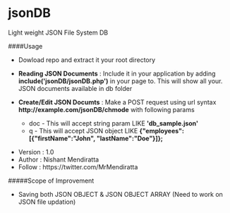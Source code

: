 jsonDB
======

Light weight JSON File System DB

####Usage
<ul>
	<li>Dowload repo and extract it your root directory</li>
</ul>

<ul>
	<li><b>Reading JSON Documents</b> : Include it in your application by adding <b>include('jsonDB/jsonDB.php')</b> in your page to. This will show all your. JSON documents available in db folder</li>	
</ul>
	
<ul>
	<li><b>Create/Edit JSON Documts</b> : Make a POST request using url syntax <b>http://example.com/jsonDB/chmode</b> with following params</li>
		<ul>
			<li>doc - This will accept string param LIKE <b>'db_sample.json'</b> </li>
			<li>q - This will accept JSON object LIKE  <b>{"employees":[{"firstName":"John", "lastName":"Doe"}]};</b></li>
		</ul>
</ul>

<ul>
	<li>Version : 1.0</li>
	<li>Author : Nishant Mendiratta</li>
	<li>Follow : https://twitter.com/MrMendiratta</li>
</ul>

#####Scope of Improvement
- Saving both JSON OBJECT & JSON OBJECT ARRAY (Need to work on JSON file updation)
